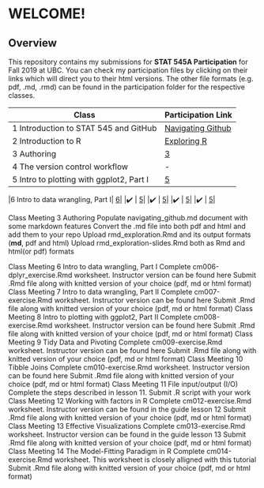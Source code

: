 # **WELCOME!**
## Overview

This repository contains my submissions for **STAT 545A Participation** for Fall 2019 at UBC. You can check my participation files by clicking on their links which will direct you to their html versions. The other file formats (e.g. pdf, .md, .rmd) can be found in the participation folder for the respective classes.

|Class| Participation Link| 
| ----------- | ----------- |
|1 Introduction to STAT 545 and GitHub|[Navigating Github](https://carleenaortega.github.io/STAT545-participation/Lec1/navigating_github.html)|
|2 Introduction to R|[Exploring R](https://carleenaortega.github.io/STAT545-participation/Lec2/Lec2RExploration.html)|
|3 Authoring|[3](https://carleenaortega.github.io/Lec3/STAT545-participation/)|
|4 The version control workflow |-|
|5 Intro to plotting with ggplot2, Part I| [5](https://carleenaortega.github.io/STAT545-participation/Lec5/cm005-ggplot_intro.html)|

|6 Intro to data wrangling, Part I| [6](https://carleenaortega.github.io/STAT545-participation/Lec6/)|
|:heavy_check_mark: | [5](https://carleenaortega.github.io/STAT545-participation/)|
|:heavy_check_mark: | [5](https://carleenaortega.github.io/STAT545-participation/)|
|:heavy_check_mark: | [5](https://carleenaortega.github.io/STAT545-participation/)|
|:heavy_check_mark: | [5](https://carleenaortega.github.io/STAT545-participation/)|


Class Meeting 3 Authoring
Populate navigating_github.md document with some markdown features
Convert the .md file into both pdf and html and add them to your repo
Upload rmd_exploration.Rmd and its output formats (**md**, pdf and html)
Upload rmd_exploration-slides.Rmd both as Rmd and html(or pdf) formats

Class Meeting 6 Intro to data wrangling, Part I
Complete cm006-dplyr_exercise.Rmd worksheet. Instructor version can be found here
Submit .Rmd file along with knitted version of your choice (pdf, md or html format)
Class Meeting 7 Intro to data wrangling, Part II
Complete cm007-exercise.Rmd worksheet. Instructor version can be found here
Submit .Rmd file along with knitted version of your choice (pdf, md or html format)
Class Meeting 8 Intro to plotting with ggplot2, Part II
Complete cm008-exercise.Rmd worksheet. Instructor version can be found here
Submit .Rmd file along with knitted version of your choice (pdf, md or html format)
Class Meeting 9 Tidy Data and Pivoting
Complete cm009-exercise.Rmd worksheet. Instructor version can be found here
Submit .Rmd file along with knitted version of your choice (pdf, md or html format)
Class Meeting 10 Tibble Joins
Complete cm010-exercise.Rmd worksheet. Instructor version can be found here
Submit .Rmd file along with knitted version of your choice (pdf, md or html format)
Class Meeting 11 File input/output (I/O)
Complete the steps described in lesson 11.
Submit .R script with your work
Class Meeting 12 Working with factors in R
Complete cm012-exercise.Rmd worksheet. Instructor version can be found in the guide lesson 12
Submit .Rmd file along with knitted version of your choice (pdf, md or html format)
Class Meeting 13 Effective Visualizations
Complete cm013-exercise.Rmd worksheet. Instructor version can be found in the guide lesson 13
Submit .Rmd file along with knitted version of your choice (pdf, md or html format)
Class Meeting 14 The Model-Fitting Paradigm in R
Complete cm014-exercise.Rmd worksheet. This worksheet is closely alligned with this tutorial
Submit .Rmd file along with knitted version of your choice (pdf, md or html format)
